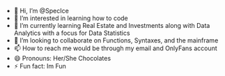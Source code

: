 - 👋 Hi, I’m @SpecIce
- 👀 I’m interested in learning how to code
- 🌱 I’m currently learning Real Estate and Investments along with Data Analytics with a focus for Data Statistics
- 💞️ I’m looking to collaborate on Functions, Syntaxes, and the mainframe
- 📫 How to reach me would be through my email and OnlyFans account
- 😄 Pronouns: Her/She Chocolates
- ⚡ Fun fact: Im Fun

<!---
SpecIce/SpecIce is a ✨ special ✨ repository because its `README.md` (this file) appears on your GitHub profile.
You can click the Preview link to take a look at your changes.
--->
